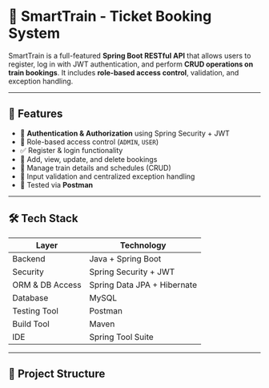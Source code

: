 # 🚆 SmartTrain - Ticket Booking System

SmartTrain is a full-featured **Spring Boot RESTful API** that allows users to register, log in with JWT authentication, and perform **CRUD operations on train bookings**. It includes **role-based access control**, validation, and exception handling.

---

## 📌 Features

- 🔐 **Authentication & Authorization** using Spring Security + JWT
- 👥 Role-based access control (`ADMIN`, `USER`)
- ✅ Register & login functionality
- 🎫 Add, view, update, and delete bookings
- 🚉 Manage train details and schedules (CRUD)
- 📑 Input validation and centralized exception handling
- 🧪 Tested via **Postman**

---

## 🛠️ Tech Stack

| Layer            | Technology                     |
|------------------|--------------------------------|
| Backend          | Java + Spring Boot             |
| Security         | Spring Security + JWT          |
| ORM & DB Access  | Spring Data JPA + Hibernate    |
| Database         | MySQL                          |
| Testing Tool     | Postman                        |
| Build Tool       | Maven                          |
| IDE              | Spring Tool Suite              |

---

## 📂 Project Structure

